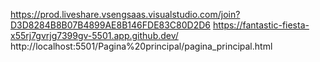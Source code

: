 https://prod.liveshare.vsengsaas.visualstudio.com/join?D3D8284B8B07B4899AE8B146FDE83C80D2D6
https://fantastic-fiesta-x55rj7gvrjg7399gv-5501.app.github.dev/
http://localhost:5501/Pagina%20principal/pagina_principal.html